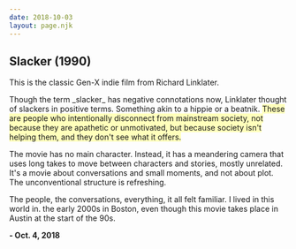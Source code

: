 ```yaml
---
date: 2018-10-03
layout: page.njk
---
```



<div class="note movie">


<div class="note__tag">Movie</div>
<h2 class="note__title">Slacker <span class="note__date">(1990)</span></h2>


<p>This is the classic Gen-X indie film from Richard Linklater.</p>

<p>Though the term _slacker_ has negative connotations now, Linklater thought of slackers in positive terms. Something akin to a hippie or a beatnik. <i>These are people who intentionally disconnect from mainstream society, not because they are apathetic or unmotivated, but because society isn't helping them, and they don't see what it offers.</i>
</p>

<p>The movie has no main character. Instead, it has a meandering camera that uses long takes to move between characters and stories, mostly unrelated. It's a movie about conversations and small moments, and not about plot. The unconventional structure is refreshing.</p>

<p>The people, the conversations, everything, it all felt familiar. I lived in this world in. the early 2000s in Boston, even though this movie takes place in Austin at the start of the 90s.</p>



<p class="note__date">- Oct. 4, 2018</p> 
</div>


<style>
.note {
  font-size: 14px;
}

.note__tag {
  display: none;
  padding: 1px 4px 2px 4px;
  margin-bottom:  4px;
  color: var(--muted-colo);
  background-color: #f3f3f3;
  font-size: 11px;
  font-weight: bold;
  text-transform: upeprcase;
  border-radius: var(--border-radius);
}

.note__title {
  /*margin: 0;*/
}

.note__date {
  font-weight: bold;
  color: var(--muted-color);
}


i {
  background: #ffb;
  font-style: normal;
}
</style>
